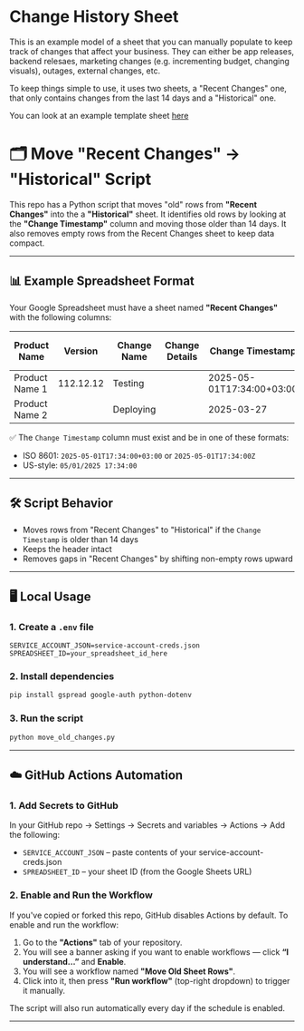 # Change History Sheet

This is an example model of a sheet that you can manually populate to keep track of changes that affect your business. They can either be app releases, backend relesaes, marketing changes (e.g. incrementing budget, changing visuals), outages, external changes, etc.

To keep things simple to use, it uses two sheets, a "Recent Changes" one, that only contains changes from the last 14 days and a "Historical" one.

You can look at an example template sheet [here](https://docs.google.com/spreadsheets/d/1ZBUeefx5cMomx53adNwjsrCVj5Rd7rBBp2OYAjDQYQo/edit?gid=0#gid=0)

# 🗂 Move "Recent Changes" -> "Historical" Script

This repo has a Python script that moves "old" rows from **"Recent Changes"** into the a **"Historical"** sheet.
It identifies old rows by looking at the **"Change Timestamp"** column and moving those older than 14 days.
It also removes empty rows from the Recent Changes sheet to keep data compact.

---

## 📊 Example Spreadsheet Format

Your Google Spreadsheet must have a sheet named **"Recent Changes"** with the following columns:

| Product Name   | Version | Change Name | Change Details | Change Timestamp            | End Change Timestamp | Change Type  | Component | Platform | Link | Comments |
|----------------|---------|-------------|----------------|------------------------------|-----------------------|--------------|-----------|----------|------|----------|
| Product Name 1 | 112.12.12 | Testing     |                | 2025-05-01T17:34:00+03:00    | 2025-05-22            | Full Rollout | Marketing | All      |      |          |
| Product Name 2 |           | Deploying   | | 2025-03-27              |                       | Full Rollout | Marketing | All      |      |          |

✅ The `Change Timestamp` column must exist and be in one of these formats:
- ISO 8601: `2025-05-01T17:34:00+03:00` or `2025-05-01T17:34:00Z`
- US-style: `05/01/2025 17:34:00`

---

## 🛠 Script Behavior

- Moves rows from "Recent Changes" to "Historical" if the `Change Timestamp` is older than 14 days
- Keeps the header intact
- Removes gaps in "Recent Changes" by shifting non-empty rows upward

---

## 🖥 Local Usage

### 1. Create a `.env` file

```env
SERVICE_ACCOUNT_JSON=service-account-creds.json
SPREADSHEET_ID=your_spreadsheet_id_here
```

### 2. Install dependencies

```bash
pip install gspread google-auth python-dotenv
```

### 3. Run the script

```bash
python move_old_changes.py
```

---

## ☁️ GitHub Actions Automation

### 1. Add Secrets to GitHub

In your GitHub repo → Settings → Secrets and variables → Actions → Add the following:

- `SERVICE_ACCOUNT_JSON` – paste contents of your service-account-creds.json
- `SPREADSHEET_ID` – your sheet ID (from the Google Sheets URL)

### 2. Enable and Run the Workflow

If you've copied or forked this repo, GitHub disables Actions by default. To enable and run the workflow:

1. Go to the **"Actions"** tab of your repository.
2. You will see a banner asking if you want to enable workflows — click **“I understand…”** and **Enable**.
3. You will see a workflow named **"Move Old Sheet Rows"**.
4. Click into it, then press **"Run workflow"** (top-right dropdown) to trigger it manually.

The script will also run automatically every day if the schedule is enabled.

---

